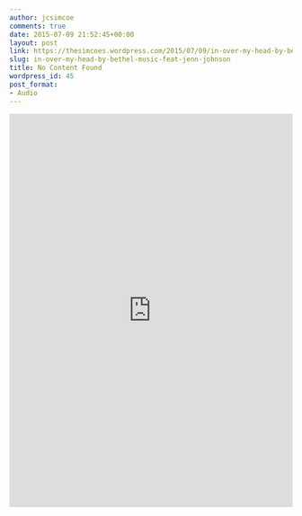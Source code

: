 ```yaml
---
author: jcsimcoe
comments: true
date: 2015-07-09 21:52:45+00:00
layout: post
link: https://thesimcoes.wordpress.com/2015/07/09/in-over-my-head-by-bethel-music-feat-jenn-johnson/
slug: in-over-my-head-by-bethel-music-feat-jenn-johnson
title: No Content Found
wordpress_id: 45
post_format:
- Audio
---
```


<iframe src="https://w.soundcloud.com/player/?url=https%3A%2F%2Fapi.soundcloud.com%2Ftracks%2F191184607&amp;visual=true&amp;liking=false&amp;sharing=false&amp;auto_play=false&amp;show_comments=false&amp;continuous_play=false&amp;origin=tumblr" frameborder="0" allowtransparency="true" class="soundcloud_audio_player" width="500" height="500" style="width: 100%; height: 700px;"></iframe>
